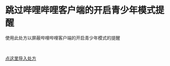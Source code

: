 # 跳过哔哩哔哩客户端的开启青少年模式提醒
使用此处方以屏蔽哔哩哔哩客户端的开启青少年模式的提醒

<br />

[点这里导入处方](https://greenify.github.io/Hiiragi-Yuriko/rx-skip-bili-teenager-dialog)

